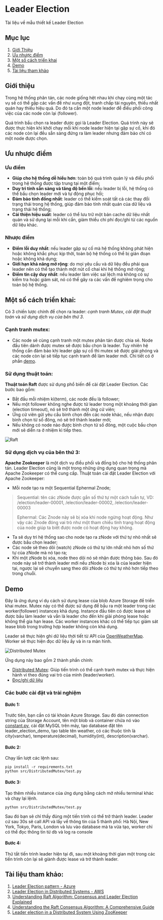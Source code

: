 # Leader Election
Tài liệu về mẫu thiết kế Leader Election
## Mục lục
1. [Giới Thiệu](#giới-thiệu)
2. [Ưu nhược điểm](#ưu-nhược-điểm)
3. [Một số cách triển khai](#một-số-cách-triển-khai)
4. [Demo](#demo)
5. [Tài liệu tham khảo](#tài-liệu-tham-khảo)

## Giới thiệu
Trong hệ thống phân tán, các node giống hệt nhau khi chạy cùng một tác vụ sẽ có thể gặp các vấn đề như xung đột, tranh chấp tài nguyên, thiếu nhất quán hay thiếu hiệu quả. Do đó ta cần một node leader để điều phối công việc của các node còn lại (follower).


Quá trình bầu chọn ra leader được gọi là Leader Election. Quá trình này sẽ được thực hiện khi khởi chạy mỗi khi node leader hiện tại gặp sự cố, khi đó các node còn lại đều sẵn sàng đứng ra làm leader nhưng đảm bảo chỉ có một node được chọn.
## Ưu nhược điểm
### Ưu điểm
- **Giúp cho hệ thống dễ hiểu hơn**: toàn bộ quá trình quản lý và điều phối trong hệ thống được tập trung tại một điểm;
- **Duy trì tính sẵn sàng và tăng độ bền lỗi**: nếu leader bị lỗi, hệ thống có thể bầu chọn leader mới và tự động phục hồi;
- **Đảm bảo tính đồng nhất**: leader có thể kiểm soát tất cả các thay đổi trạng thái trong hệ thống, giúp đảm bảo tính nhất quán của dữ liệu và trạng thái hệ thống;
- **Cải thiện hiệu suất**: leader có thể lưu trữ một bản cache dữ liệu nhất quán và sử dụng lại mỗi khi cần, giảm thiểu chi phí đọc/ghi từ các nguồn dữ liệu khác.
### Nhược điểm
- **Điểm lỗi duy nhất**: nếu leader gặp sự cố mà hệ thống không phát hiện hoặc không khắc phục kịp thời, toàn bộ hệ thống có thể bị gián đoạn hoặc không khả dụng;
- **Giới hạn khả năng mở rộng**: do mọi yêu cầu và dữ liệu đều phải qua leader nên có thể tạo thành một nút cổ chai khi hệ thống mở rộng;
- **Điểm tin cậy duy nhất**: nếu leader làm việc sai lệch mà không có sự kiểm tra hoặc giám sát, nó có thể gây ra các vấn đề nghiêm trọng cho toàn bộ hệ thống.
## Một số cách triển khai:
Có 3 chiến lược chính để chọn ra leader: *cạnh tranh Mutex*, *cài đặt thuật toán* và *sử dụng dịch vụ của bên thứ 3*. 
### Cạnh tranh mutex:
- Các node sẽ cùng cạnh tranh một mutex phân tán được chia sẻ. Node đầu tiên dành được mutex sẽ được bầu chọn là leader. Tuy nhiên hệ thống cần đảm bảo khi leader gặp sự cố thì mutex sẽ được giải phóng và các node còn lại sẽ tiếp tục cạnh tranh để làm leader mới. Chi tiết có ở phần [demo](#demo).
### Sử dụng thuật toán:
**Thuật toán Raft** được sử dụng phổ biến để cài đặt Leader Election. Các bước bao gồm:
- Bắt đầu mỗi nhiệm kì(term), các node đều là follower;
- Nếu một follower không nghe được từ leader trong một khoảng thời gian (election timeout), nó sẽ trở thành một ứng cử viên;
- Ứng cử viên gửi yêu cầu bình chọn đến các node khác, nếu nhận được bình chọn từ số đông, nó sẽ trở thành leader mới;
- Nếu không có node nào được bình chọn từ số đông, một cuộc bầu chọn mới sẽ diễn ra ở nhiệm kì tiếp theo.

![Raft](https://ewzduhvhjkj.exactdn.com/wp-content/uploads/2024/06/28133534/1.1.jpg)

### Sử dụng dịch vụ của bên thứ 3:
**Apache Zookeeper** là một dịch vụ điều phối và đồng bộ cho hệ thống phân tán. Leader Election cũng là một trong những ứng dụng quan trọng mà Apache Zookeeper có thể cung cấp.
Thuật toán cài đặt Leader Election với Apache Zookeeper:
- Mỗi node tạo ra một Sequential Ephermal Znode;
> Sequential: tên các zNode được gắn số thứ tự một cách tuần tự, VD: /election/leader-00001, /election/leader-00002, /election/leader-00003
> 
> Ephermal: Các Znode này sẽ bị xóa khi node ngừng hoạt động. Như vậy các Znode đóng vai trò như một tham chiếu tình trạng hoạt động của node giúp ta biết được node có hoạt động hay không.
- Ta sẽ duy trì hệ thống sao cho node tạo ra zNode với thứ tự nhỏ nhất sẽ được bầu chọn leader;
- Các node sẽ theo dõi (watch) zNode có thứ tự lớn nhất nhỏ hơn số thứ tự của zNode mà nó tạo ra;
- Khi một zNode bị xóa, node theo dõi nó sẽ nhận được thông báo. Sau đó node này sẽ trở thành leader mới nếu zNode bị xóa là của leader hiện tại, ngược lại sẽ chuyển sang theo dõi zNode có thứ tự nhỏ hơn tiếp theo trong chuỗi.
 
## Demo
Đây là ứng dụng ví dụ cách sử dụng lease của blob Azure Storage để triển khai mutex. Mutex này có thể được sử dụng để bầu ra một leader trong các worker(follower) instances khả dụng. Instance đầu tiên có được lease sẽ được bầu làm leader và vẫn là leader cho đến khi giải phóng lease hoặc không thể gia hạn lease. Các worker instances khác có thể tiếp tục giám sát lease blob trong trường hợp leader không còn khả dụng.

Leader sẽ thực hiện ghi dữ liệu thời tiết từ API của [OpenWeatherMap](https://openweathermap.org/). Worker sẽ thực hiện đọc dữ liệu ấy và in ra màn hình.


![Distributed Mutex](https://learn.microsoft.com/en-us/azure/architecture/patterns/_images/leader-election-diagram.png)

Ứng dụng này bao gồm 2 thành phần chính:
- [Distributed Mutex](src/DistributedMutex/DistributedMutex.py): Giúp tiến trình có thể cạnh tranh mutex và thực hiện hành vi theo đúng vai trò của mình (leader/worker).
- [Đọc/ghi dữ liệu](src/DistributedMutex/MySqlHandler.py)

### Các bước cài đặt và trải nghiệm
#### Bước 1:
Trước tiên, bạn cần có tài khoản Azure Storage. Sau đó dán connection string của Storage Account, tên một blob và container chứa nó vào [constant.py](src/DistributedMutex/constant.py), cài đặt MySQL trên máy, tạo database đặt tên leader_election_demo, tạo table tên weather, có các thuộc tính là city(varchar), temperature(decimal), humidity(int), description(varchar).
#### Bước 2:
Chạy lần lượt các lệnh sau:
```shell
pip install -r requirements.txt
python src/DistributedMutex/test.py
```
#### Bước 3:
Tạo thêm nhiều instance của ứng dụng bằng cách mở nhiều terminal khác và chạy lại lệnh.
```
python src/DistributedMutex/test.py
```
Sau đó bạn sẽ chỉ thấy đúng một tiến trình có thể trở thành leader. Leader cứ sau 30s sẽ call API và lấy về thông tin của 5 thành phố: Hà Nội, New York, Tokyo, Paris, London và lưu vào database mà ta vừa tạo, worker chỉ có thể đọc 
thông tin từ db và log ra console
#### Bước 4:
Thử tắt tiến trình leader hiện tại đi, sau một khoảng thời gian một trong các tiến trình còn lại sẽ giành được lease và trở thành leader.

## Tài liệu tham khảo:
1. [Leader Election pattern - Azure](https://learn.microsoft.com/en-us/azure/architecture/patterns/leader-election)
2. [Leader Election in Distributed Systems - AWS](https://aws.amazon.com/builders-library/leader-election-in-distributed-systems/)
3. [Understanding Raft Algorithm: Consensus and Leader Election Explained](https://medium.com/@jitenderkmr/understanding-raft-algorithm-consensus-and-leader-election-explained-faadf28fd047)
4. [Understanding the Raft Consensus Algorithm: A Comprehensive Guide](https://www.mindbowser.com/raft-consensus-algorithm-explained/)
5. [Leader election in a Distributed System Using ZooKeeper](https://www.geeksforgeeks.org/leader-election-in-a-distributed-system-using-zookeeper/)


